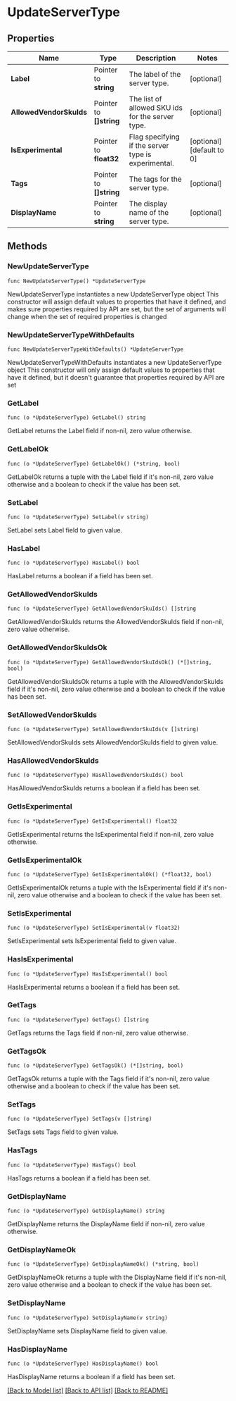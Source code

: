 # UpdateServerType

## Properties

Name | Type | Description | Notes
------------ | ------------- | ------------- | -------------
**Label** | Pointer to **string** | The label of the server type. | [optional] 
**AllowedVendorSkuIds** | Pointer to **[]string** | The list of allowed SKU ids for the server type. | [optional] 
**IsExperimental** | Pointer to **float32** | Flag specifying if the server type is experimental. | [optional] [default to 0]
**Tags** | Pointer to **[]string** | The tags for the server type. | [optional] 
**DisplayName** | Pointer to **string** | The display name of the server type. | [optional] 

## Methods

### NewUpdateServerType

`func NewUpdateServerType() *UpdateServerType`

NewUpdateServerType instantiates a new UpdateServerType object
This constructor will assign default values to properties that have it defined,
and makes sure properties required by API are set, but the set of arguments
will change when the set of required properties is changed

### NewUpdateServerTypeWithDefaults

`func NewUpdateServerTypeWithDefaults() *UpdateServerType`

NewUpdateServerTypeWithDefaults instantiates a new UpdateServerType object
This constructor will only assign default values to properties that have it defined,
but it doesn't guarantee that properties required by API are set

### GetLabel

`func (o *UpdateServerType) GetLabel() string`

GetLabel returns the Label field if non-nil, zero value otherwise.

### GetLabelOk

`func (o *UpdateServerType) GetLabelOk() (*string, bool)`

GetLabelOk returns a tuple with the Label field if it's non-nil, zero value otherwise
and a boolean to check if the value has been set.

### SetLabel

`func (o *UpdateServerType) SetLabel(v string)`

SetLabel sets Label field to given value.

### HasLabel

`func (o *UpdateServerType) HasLabel() bool`

HasLabel returns a boolean if a field has been set.

### GetAllowedVendorSkuIds

`func (o *UpdateServerType) GetAllowedVendorSkuIds() []string`

GetAllowedVendorSkuIds returns the AllowedVendorSkuIds field if non-nil, zero value otherwise.

### GetAllowedVendorSkuIdsOk

`func (o *UpdateServerType) GetAllowedVendorSkuIdsOk() (*[]string, bool)`

GetAllowedVendorSkuIdsOk returns a tuple with the AllowedVendorSkuIds field if it's non-nil, zero value otherwise
and a boolean to check if the value has been set.

### SetAllowedVendorSkuIds

`func (o *UpdateServerType) SetAllowedVendorSkuIds(v []string)`

SetAllowedVendorSkuIds sets AllowedVendorSkuIds field to given value.

### HasAllowedVendorSkuIds

`func (o *UpdateServerType) HasAllowedVendorSkuIds() bool`

HasAllowedVendorSkuIds returns a boolean if a field has been set.

### GetIsExperimental

`func (o *UpdateServerType) GetIsExperimental() float32`

GetIsExperimental returns the IsExperimental field if non-nil, zero value otherwise.

### GetIsExperimentalOk

`func (o *UpdateServerType) GetIsExperimentalOk() (*float32, bool)`

GetIsExperimentalOk returns a tuple with the IsExperimental field if it's non-nil, zero value otherwise
and a boolean to check if the value has been set.

### SetIsExperimental

`func (o *UpdateServerType) SetIsExperimental(v float32)`

SetIsExperimental sets IsExperimental field to given value.

### HasIsExperimental

`func (o *UpdateServerType) HasIsExperimental() bool`

HasIsExperimental returns a boolean if a field has been set.

### GetTags

`func (o *UpdateServerType) GetTags() []string`

GetTags returns the Tags field if non-nil, zero value otherwise.

### GetTagsOk

`func (o *UpdateServerType) GetTagsOk() (*[]string, bool)`

GetTagsOk returns a tuple with the Tags field if it's non-nil, zero value otherwise
and a boolean to check if the value has been set.

### SetTags

`func (o *UpdateServerType) SetTags(v []string)`

SetTags sets Tags field to given value.

### HasTags

`func (o *UpdateServerType) HasTags() bool`

HasTags returns a boolean if a field has been set.

### GetDisplayName

`func (o *UpdateServerType) GetDisplayName() string`

GetDisplayName returns the DisplayName field if non-nil, zero value otherwise.

### GetDisplayNameOk

`func (o *UpdateServerType) GetDisplayNameOk() (*string, bool)`

GetDisplayNameOk returns a tuple with the DisplayName field if it's non-nil, zero value otherwise
and a boolean to check if the value has been set.

### SetDisplayName

`func (o *UpdateServerType) SetDisplayName(v string)`

SetDisplayName sets DisplayName field to given value.

### HasDisplayName

`func (o *UpdateServerType) HasDisplayName() bool`

HasDisplayName returns a boolean if a field has been set.


[[Back to Model list]](../README.md#documentation-for-models) [[Back to API list]](../README.md#documentation-for-api-endpoints) [[Back to README]](../README.md)


